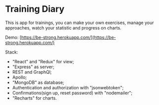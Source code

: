 # Training Diary

This is app for trainings, you can make your own exercises, manage your approaches, watch your statistic and progress on charts.

Demo: [https://be-strong.herokuapp.com/](https://be-strong.herokuapp.com/)

Stack:
- "React" and "Redux" for view;
- "Express" as server;
- REST and GraphQl;
- Apollo;
- "MongoDB" as database;
- Authentication and authorization with "jsonwebtoken";
- Confirmations(sign up, reset password) with "nodemailer";
- "Recharts" for charts.